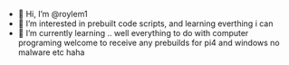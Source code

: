 - 👋 Hi, I’m @roylem1
- 👀 I’m interested in prebuilt code scripts, and learning everthing i can 
- 🌱 I’m currently learning .. well everything to do with computer programing 
 welcome to receive any prebuilds for pi4 and windows no malware etc haha
<!---
roylem1/roylem1 is a ✨ special ✨ repository because its `README.md` (this file) appears on your GitHub profile.
You can click the Preview link to take a look at your changes.
--->
